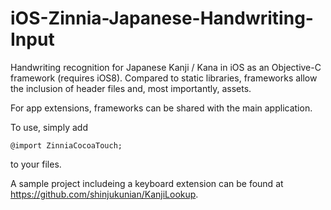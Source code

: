 # iOS-Zinnia-Japanese-Handwriting-Input
Handwriting recognition for Japanese Kanji / Kana in iOS as an Objective-C framework (requires iOS8).
Compared to static libraries, frameworks allow the inclusion of header files and, most importantly, assets.

For app extensions, frameworks can be shared with the main application.

To use, simply add
``` 
@import ZinniaCocoaTouch;
``` 
to your files.

A sample project includeing a keyboard extension can be found at https://github.com/shinjukunian/KanjiLookup.

